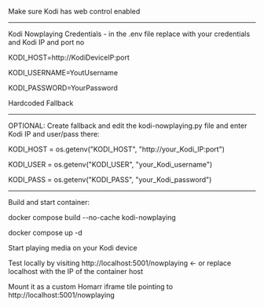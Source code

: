 Make sure Kodi has web control enabled

___

Kodi Nowplaying Credentials - in the .env file replace with your credentials and Kodi IP and port no

KODI_HOST=http://KodiDeviceIP:port

KODI_USERNAME=YoutUsername

KODI_PASSWORD=YourPassword

Hardcoded Fallback

___

OPTIONAL: Create fallback and edit the kodi-nowplaying.py file and enter Kodi IP and user/pass there:

KODI_HOST = os.getenv("KODI_HOST", "http://your_Kodi_IP:port")

KODI_USER = os.getenv("KODI_USER", "your_Kodi_username")

KODI_PASS = os.getenv("KODI_PASS", "your_Kodi_password")

___

Build and start container:

docker compose build --no-cache kodi-nowplaying

docker compose up -d

Start playing media on your Kodi device

Test locally by visiting http://localhost:5001/nowplaying <- or replace localhost with the IP of the container host


Mount it as a custom Homarr iframe tile pointing to http://localhost:5001/nowplaying 







